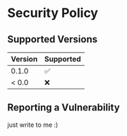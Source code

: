 # Security Policy

## Supported Versions

| Version | Supported          |
| ------- | ------------------ |
| 0.1.0   | :white_check_mark: |
| < 0.0   | :x:                |

## Reporting a Vulnerability

just write to me :) 
